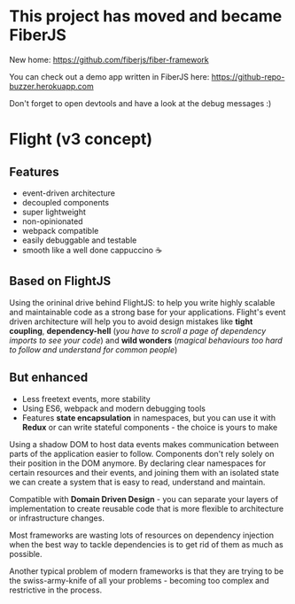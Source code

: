 # This project has moved and became FiberJS
New home: https://github.com/fiberjs/fiber-framework

You can check out a demo app written in FiberJS here: https://github-repo-buzzer.herokuapp.com

Don't forget to open devtools and have a look at the debug messages :)

# Flight (v3 concept)

## Features
- event-driven architecture
- decoupled components
- super lightweight
- non-opinionated
- webpack compatible
- easily debuggable and testable
- smooth like a well done cappuccino :coffee:

## Based on FlightJS
Using the orininal drive behind FlightJS: to help you write highly scalable and maintainable code as a strong base for your applications. Flight's event driven architecture will help you to avoid design mistakes like **tight coupling**, **dependency-hell** (*you have to scroll a page of dependency imports to see your code*) and **wild wonders** (*magical behaviours too hard to follow and understand for common people*)

## But enhanced
- Less freetext events, more stability
- Using ES6, webpack and modern debugging tools
- Features **state encapsulation** in namespaces, but you can use it with **Redux** or can write stateful components - the choice is yours to make

Using a shadow DOM to host data events makes communication between parts of the application easier to follow. Components don't rely solely on their position in the DOM anymore. By declaring clear namespaces for certain resources and their events, and joining them with an isolated state we can create a system that is easy to read, understand and maintain.

Compatible with **Domain Driven Design** - you can separate your layers of implementation to create reusable code that is more flexible to architecture or infrastructure changes.

Most frameworks are wasting lots of resources on dependency injection when the best way to tackle dependencies is to get rid of them as much as possible.

Another typical problem of modern frameworks is that they are trying to be the swiss-army-knife of all your problems - becoming too complex and restrictive in the process. 
